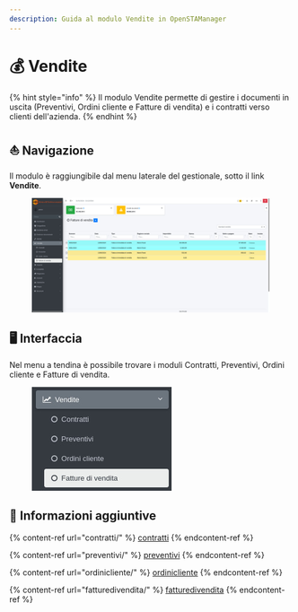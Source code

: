 ```yaml
---
description: Guida al modulo Vendite in OpenSTAManager
---
```


# 💰 Vendite

{% hint style="info" %}
Il modulo Vendite permette di gestire i documenti in uscita (Preventivi, Ordini cliente e Fatture di vendita) e i contratti verso clienti dell'azienda.
{% endhint %}

## ⛵ Navigazione

Il modulo è raggiungibile dal menu laterale del gestionale, sotto il link **Vendite**.

<figure><img src="../../../.gitbook/assets/immagine (6).png" alt=""><figcaption></figcaption></figure>

## 🖥️ Interfaccia

Nel menu a tendina è possibile trovare i moduli Contratti, Preventivi, Ordini cliente e Fatture di vendita.

<figure><img src="../../../.gitbook/assets/immagine (7).png" alt=""><figcaption></figcaption></figure>

## 🔽 Informazioni aggiuntive

{% content-ref url="contratti/" %}
[contratti](contratti/)
{% endcontent-ref %}

{% content-ref url="preventivi/" %}
[preventivi](preventivi/)
{% endcontent-ref %}

{% content-ref url="ordinicliente/" %}
[ordinicliente](ordinicliente/)
{% endcontent-ref %}

{% content-ref url="fatturedivendita/" %}
[fatturedivendita](fatturedivendita/)
{% endcontent-ref %}
